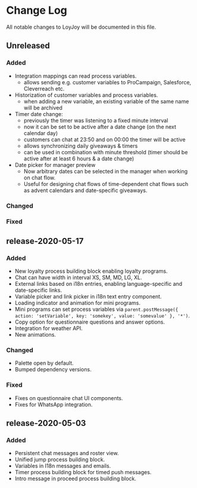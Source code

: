 
# Change Log

All notable changes to LoyJoy will be documented in this file.


## Unreleased

### Added

- Integration mappings can read process variables.
  - allows sending e.g. customer variables to ProCampaign, Salesforce, Cleverreach etc.
- Historization of customer variables and process variables.
  - when adding a new variable, an existing variable of the same name will be archived
- Timer date change:
  - previously the timer was listening to a fixed minute interval
  - now it can be set to be active after a date change (on the next calendar day)
  - customers can chat at 23:50 and on 00:00 the timer will be active
  - allows synchronizing daily giveaways & timers
  - can be used in combination with minute threshold (timer should be active after at least 6 hours & a date change)
- Date picker for manager preview
  - Now arbitrary dates can be selected in the manager when working on chat flow.
  - Useful for designing chat flows of time-dependent chat flows such as advent calendars and date-specific giveaways.

### Changed

### Fixed


## release-2020-05-17

### Added

- New loyalty process building block enabling loyalty programs.
- Chat can have width in interval XS, SM, MD, LG, XL.
- External links based on i18n entries, enabling language-specific and date-specific links.
- Variable picker and link picker in i18n text entry component.
- Loading indicator and animation for mini programs.
- Mini programs can set process variables via `parent.postMessage({ action: 'setVariable', key: 'somekey', value: 'somevalue' }, '*')`.
- Copy option for questionnaire questions and answer options.
- Integration for weather API.
- New animations.

### Changed

- Palette open by default.
- Bumped dependency versions.

### Fixed

- Fixes on questionnaire chat UI components.
- Fixes for WhatsApp integration.


## release-2020-05-03

### Added

- Persistent chat messages and roster view.
- Unified jump process building block.
- Variables in I18n messages and emails.
- Timer process building block for timed push messages.
- Intro message in proceed process building block.
